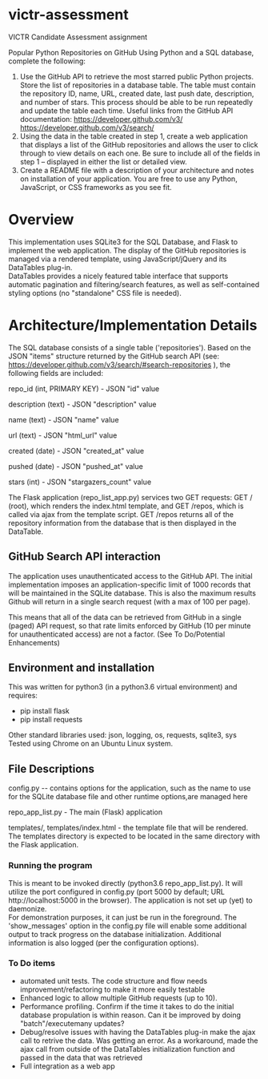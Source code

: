 # victr-assessment
VICTR Candidate Assessment assignment

Popular Python Repositories on GitHub
Using Python and a SQL database, complete the following:
1. Use the GitHub API to retrieve the most starred public Python projects.
Store the list of repositories in a database table. The table must contain the
repository ID, name, URL, created date, last push date, description, and
number of stars. This process should be able to be run repeatedly and
update the table each time.
Useful links from the GitHub API documentation:
https://developer.github.com/v3/
https://developer.github.com/v3/search/
2. Using the data in the table created in step 1, create a web application that
displays a list of the GitHub repositories and allows the user to click
through to view details on each one. Be sure to include all of the fields in
step 1 – displayed in either the list or detailed view.
3. Create a README file with a description of your architecture and notes on
installation of your application. You are free to use any Python, JavaScript,
or CSS frameworks as you see fit.

# Overview

This implementation uses SQLite3 for the SQL Database, and Flask to implement the web application.  The display of the 
GitHub repositories is managed via a rendered template, using JavaScript/jQuery and its DataTables plug-in.   
DataTables provides a nicely featured table interface that supports automatic pagination and filtering/search features, as 
well as self-contained styling options (no "standalone" CSS file is needed).

# Architecture/Implementation Details

The SQL database consists of a single table ('repositories').   Based on the JSON "items" structure returned by the 
GitHub search API (see:  https://developer.github.com/v3/search/#search-repositories ), the following fields are included:

repo_id (int, PRIMARY KEY)  -  JSON "id" value

description (text)          -  JSON "description" value

name (text)                 -  JSON "name" value

url (text)                  -  JSON "html_url" value

created (date)              -  JSON "created_at" value

pushed (date)               -  JSON "pushed_at" value

stars (int)                 -  JSON "stargazers_count" value

The Flask application (repo_list_app.py)  services two GET requests:  GET / (root), which renders the index.html template, 
and GET /repos, which is called via ajax from the template script.  GET /repos returns all of the repository information 
from the database that is then displayed in the DataTable.

## GitHub Search API interaction

The application uses unauthenticated access to the GitHub API.   The initial implementation imposes an application-specific
limit of 1000 records that will be maintained in the SQLite database.  This is also the maximum results Github will return
in a single search request (with a max of 100 per page).

This means that all of the data can be retrieved from GitHub in a single (paged) API request, so that rate limits enforced 
by GitHub (10 per minute for unauthenticated access) are not a factor.  (See To Do/Potential Enhancements)

##  Environment and installation

This was written for python3 (in a python3.6 virtual environment) and requires:

* pip install flask
* pip install requests

Other standard libraries used:  json, logging, os, requests, sqlite3, sys
Tested using Chrome on an Ubuntu Linux system.

## File Descriptions
config.py    -- contains options for the application, such as the name to use for the SQLite database file and other 
                runtime options,are managed here

repo_app_list.py   -  The main (Flask) application

templates/, 
templates/index.html   - the template file that will be rendered.  The templates directory is expected to be located in the 
                         same directory with the Flask application.

### Running the program
This is meant to be invoked directly (python3.6 repo_app_list.py).   It will utilize the port configured in config.py
(port 5000 by default; URL  http://localhost:5000   in the browser).   The application is not set up (yet) to daemonize.  
For demonstration purposes, it can just be run in the foreground.  The 'show_messages' option in the config.py file 
will enable some additional output to track progress on the database initialization.  Additional information is also logged
(per the configuration options).


### To Do items

* automated unit tests.  The code structure and flow needs improvement/refactoring to make it more easily testable
* Enhanced logic to allow multiple GitHub requests (up to 10).
* Performance profiling.  Confirm if the time it takes to do the initial database propulation is within reason.  Can it
  be improved by doing "batch"/executemany updates?
* Debug/resolve issues with having the DataTables plug-in make the ajax call to retrive the data.  Was getting an error.
As a workaround, made the ajax call from outside of the DataTables initialization function and passed in the data that
was retrieved
*  Full integration as a web app









